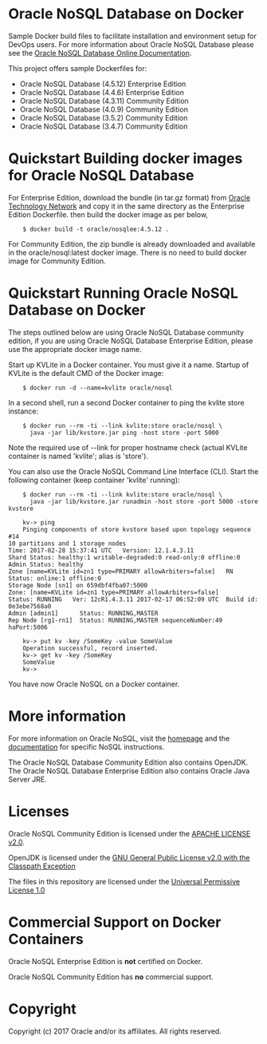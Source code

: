 # Oracle NoSQL Database on Docker
Sample Docker build files to facilitate installation and environment setup for DevOps users. For more information about Oracle NoSQL Database please see the [Oracle NoSQL Database Online Documentation](http://docs.oracle.com/cd/NOSQL/html/).

This project offers sample Dockerfiles for:
 * Oracle NoSQL Database (4.5.12) Enterprise Edition 
 * Oracle NoSQL Database (4.4.6) Enterprise Edition 
 * Oracle NoSQL Database (4.3.11) Community Edition 
 * Oracle NoSQL Database (4.0.9) Community Edition 
 * Oracle NoSQL Database (3.5.2) Community Edition 
 * Oracle NoSQL Database (3.4.7) Community Edition 

# Quickstart Building docker images for Oracle NoSQL Database
For Enterprise Edition, download the bundle (in tar.gz format) from [Oracle Technology Network](http://www.oracle.com/technetwork/database/database-technologies/nosqldb/downloads/index.html) and copy it in the same directory as the Enterprise Edition Dockerfile. then build the docker image as per below,

        $ docker build -t oracle/nosqlee:4.5.12 .

For Community Edition, the zip bundle is already downloaded and available in the oracle/nosql:latest docker image. There is no need to build docker image for Community Edition.

# Quickstart Running Oracle NoSQL Database on Docker
The steps outlined below are using Oracle NoSQL Database community edition, if you are using Oracle NoSQL Database Enterprise Edition, please use the appropriate docker image name.

Start up KVLite in a Docker container. You must give it a name. Startup of KVLite is the default CMD of the Docker image:

        $ docker run -d --name=kvlite oracle/nosql

In a second shell, run a second Docker container to ping the kvlite store instance:

        $ docker run --rm -ti --link kvlite:store oracle/nosql \
          java -jar lib/kvstore.jar ping -host store -port 5000

Note the required use of --link for proper hostname check (actual KVLite container is named 'kvlite'; alias is 'store').

You can also use the Oracle NoSQL Command Line Interface (CLI). Start the following container (keep container 'kvlite' running):

        $ docker run --rm -ti --link kvlite:store oracle/nosql \
          java -jar lib/kvstore.jar runadmin -host store -port 5000 -store kvstore

        kv-> ping 
        Pinging components of store kvstore based upon topology sequence #14
	10 partitions and 1 storage nodes
	Time: 2017-02-28 15:37:41 UTC   Version: 12.1.4.3.11
	Shard Status: healthy:1 writable-degraded:0 read-only:0 offline:0
	Admin Status: healthy
	Zone [name=KVLite id=zn1 type=PRIMARY allowArbiters=false]   RN Status: online:1 offline:0
	Storage Node [sn1] on 659dbf4fba07:5000    
	Zone: [name=KVLite id=zn1 type=PRIMARY allowArbiters=false]    
	Status: RUNNING   Ver: 12cR1.4.3.11 2017-02-17 06:52:09 UTC  Build id: 0e3ebe7568a0
	Admin [admin1]		Status: RUNNING,MASTER
	Rep Node [rg1-rn1]	Status: RUNNING,MASTER sequenceNumber:49 haPort:5006
        
        kv-> put kv -key /SomeKey -value SomeValue
        Operation successful, record inserted.
        kv-> get kv -key /SomeKey
        SomeValue
        kv->

You have now Oracle NoSQL on a Docker container.

# More information
For more information on Oracle NoSQL, visit the [homepage](http://www.oracle.com/technetwork/database/database-technologies/nosqldb/overview/index.html) and the [documentation](http://docs.oracle.com/cd/NOSQL/html/index.html) for specific NoSQL instructions.

The Oracle NoSQL Database Community Edition also contains OpenJDK.
The Oracle NoSQL Database Enterprise Edition also contains Oracle Java Server JRE.

# Licenses
Oracle NoSQL Community Edition is licensed under the [APACHE LICENSE v2.0](https://docs.oracle.com/cd/NOSQL/html/driver_table_c/doc/LICENSE.txt).

OpenJDK is licensed under the [GNU General Public License v2.0 with the Classpath Exception](http://openjdk.java.net/legal/gplv2+ce.html)

The files in this repository are licensed under the [Universal Permissive License 1.0](http://oss.oracle.com/licenses/upl)

# Commercial Support on Docker Containers
Oracle NoSQL Enterprise Edition is **not** certified on Docker.

Oracle NoSQL Community Edition has **no** commercial support.

# Copyright
Copyright (c) 2017 Oracle and/or its affiliates. All rights reserved.
